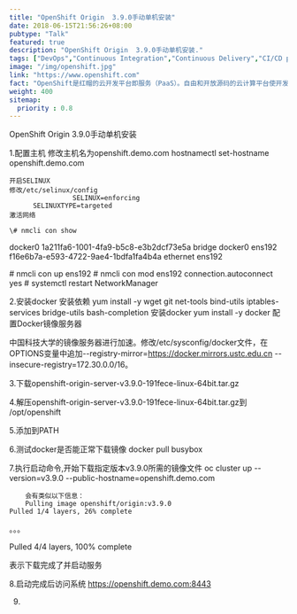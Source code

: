 ```yaml
---
title: "OpenShift Origin  3.9.0手动单机安装"
date: 2018-06-15T21:56:26+08:00
pubtype: "Talk"
featured: true
description: "OpenShift Origin  3.9.0手动单机安装."
tags: ["DevOps","Continuous Integration","Continuous Delivery","CI/CD pipelines","docker","agile","Culture"]
image: "/img/openshift.jpg"
link: "https://www.openshift.com"
fact: "OpenShift是红帽的云开发平台即服务（PaaS）。自由和开放源码的云计算平台使开发人员能够创建、测试和运行他们的应用程序，并且可以把它们部署到云中。"
weight: 400
sitemap:
  priority : 0.8
---
```



OpenShift Origin  3.9.0手动单机安装

1.配置主机
	修改主机名为openshift.demo.com
	hostnamectl set-hostname openshift.demo.com
	
	开启SELINUX
	修改/etc/selinux/config
					SELINUX=enforcing
          SELINUXTYPE=targeted
	激活网络
	
	\# nmcli con show
docker0  1a211fa6-1001-4fa9-b5c8-e3b2dcf73e5a  bridge    docker0 
ens192   f16e6b7a-e593-4722-9ae4-1bdfa1fa4b4a  ethernet  ens192
 
\# nmcli con up ens192
\# nmcli con mod ens192 connection.autoconnect yes
\# systemctl restart NetworkManager



2.安装docker
安装依赖
yum install -y wget git net-tools bind-utils iptables-services bridge-utils bash-completion
安装docker
 yum install -y docker 
配置Docker镜像服务器

中国科技大学的镜像服务器进行加速。修改/etc/sysconfig/docker文件，在OPTIONS变量中追加--registry-mirror=https://docker.mirrors.ustc.edu.cn --insecure-registry=172.30.0.0/16。 


3.下载openshift-origin-server-v3.9.0-191fece-linux-64bit.tar.gz

4.解压openshift-origin-server-v3.9.0-191fece-linux-64bit.tar.gz到 /opt/openshift

5.添加到PATH

6.测试docker是否能正常下载镜像
	docker pull busybox
	
7.执行启动命令,开始下载指定版本v3.9.0所需的镜像文件
		oc cluster up --version=v3.9.0 --public-hostname=openshift.demo.com
		
		会有类似以下信息：
		Pulling image openshift/origin:v3.9.0
    Pulled 1/4 layers, 26% complete   
。。。

Pulled 4/4 layers, 100% complete



表示下载完成了并启动服务
 
		
8.启动完成后访问系统 https://openshift.demo.com:8443

9.